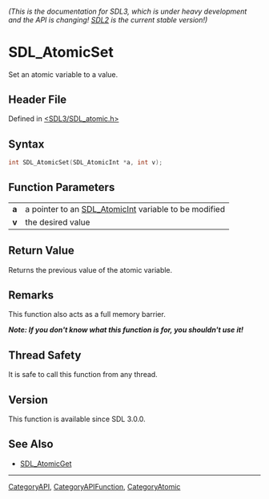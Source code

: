 ###### (This is the documentation for SDL3, which is under heavy development and the API is changing! [SDL2](https://wiki.libsdl.org/SDL2/) is the current stable version!)
# SDL_AtomicSet

Set an atomic variable to a value.

## Header File

Defined in [<SDL3/SDL_atomic.h>](https://github.com/libsdl-org/SDL/blob/main/include/SDL3/SDL_atomic.h)

## Syntax

```c
int SDL_AtomicSet(SDL_AtomicInt *a, int v);

```

## Function Parameters

|           |                                                                        |
| --------- | ---------------------------------------------------------------------- |
| **a**     | a pointer to an [SDL_AtomicInt](SDL_AtomicInt) variable to be modified |
| **v**     | the desired value                                                      |

## Return Value

Returns the previous value of the atomic variable.

## Remarks

This function also acts as a full memory barrier.

***Note: If you don't know what this function is for, you shouldn't use
it!***

## Thread Safety

It is safe to call this function from any thread.

## Version

This function is available since SDL 3.0.0.

## See Also

- [SDL_AtomicGet](SDL_AtomicGet)

----
[CategoryAPI](CategoryAPI), [CategoryAPIFunction](CategoryAPIFunction), [CategoryAtomic](CategoryAtomic)

